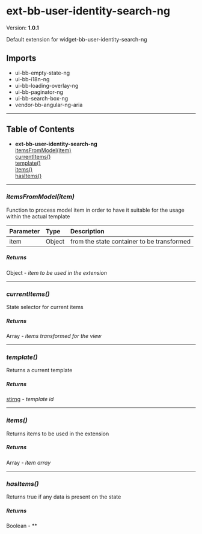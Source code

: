 # ext-bb-user-identity-search-ng


Version: **1.0.1**

Default extension for widget-bb-user-identity-search-ng

## Imports

* ui-bb-empty-state-ng
* ui-bb-i18n-ng
* ui-bb-loading-overlay-ng
* ui-bb-paginator-ng
* ui-bb-search-box-ng
* vendor-bb-angular-ng-aria

---

## Table of Contents
- **ext-bb-user-identity-search-ng**<br/>    <a href="#ext-bb-user-identity-search-ngitemsFromModel">itemsFromModel(item)</a><br/>    <a href="#ext-bb-user-identity-search-ngcurrentItems">currentItems()</a><br/>    <a href="#ext-bb-user-identity-search-ngtemplate">template()</a><br/>    <a href="#ext-bb-user-identity-search-ngitems">items()</a><br/>    <a href="#ext-bb-user-identity-search-nghasItems">hasItems()</a><br/>

---

### <a name="ext-bb-user-identity-search-ngitemsFromModel"></a>*itemsFromModel(item)*

Function to process model item in order
to have it suitable for the usage within the actual template

| Parameter | Type | Description |
| :-- | :-- | :-- |
| item | Object | from the state container to be transformed |

##### Returns

Object - *item to be used in the extension*

---

### <a name="ext-bb-user-identity-search-ngcurrentItems"></a>*currentItems()*

State selector for current items

##### Returns

Array - *items transformed for the view*

---

### <a name="ext-bb-user-identity-search-ngtemplate"></a>*template()*

Returns a current template

##### Returns

[stirng](#stirng) - *template id*

---

### <a name="ext-bb-user-identity-search-ngitems"></a>*items()*

Returns items to be used in the extension

##### Returns

Array - *item array*

---

### <a name="ext-bb-user-identity-search-nghasItems"></a>*hasItems()*

Returns true if any data is present on the state

##### Returns

Boolean - **
